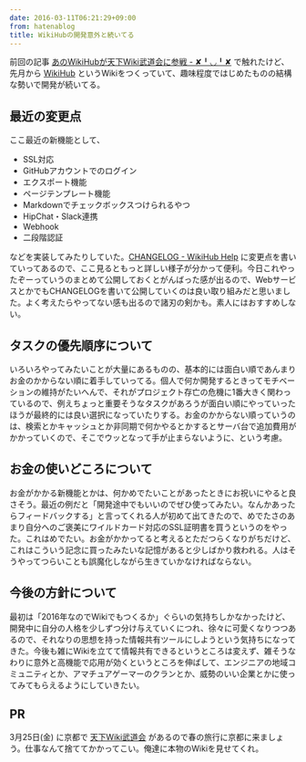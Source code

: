 ```yaml
---
date: 2016-03-11T06:21:29+09:00
from: hatenablog
title: WikiHubの開発意外と続いてる
---
```

前回の記事 [あのWikiHubが天下Wiki武道会に参戦 - ✘╹◡╹✘](http://r7kamura.hatenablog.com/entry/2016/02/23/035921) で触れたけど、先月から [WikiHub](https://wikihub.io) というWikiをつくっていて、趣味程度ではじめたものの結構な勢いで開発が続いてる。

## 最近の変更点

ここ最近の新機能として、

- SSL対応
- GitHubアカウントでのログイン
- エクスポート機能
- ページテンプレート機能
- Markdownでチェックボックスつけられるやつ
- HipChat・Slack連携
- Webhook
- 二段階認証

などを実装してみたりしていた。[CHANGELOG - WikiHub Help](https://help.wikihub.io/pages/CHANGELOG) に変更点を書いていってあるので、ここ見るともっと詳しい様子が分かって便利。今日これやったぞーっていうのまとめて公開しておくとがんばった感が出るので、WebサービスとかでもCHANGELOGを書いて公開していくのは良い取り組みだと思いました。よく考えたらやってない感も出るので諸刃の剣かも。素人にはおすすめしない。

## タスクの優先順序について

いろいろやってみたいことが大量にあるものの、基本的には面白い順であんまりお金のかからない順に着手していってる。個人で何か開発するときってモチベーションの維持がたいへんで、それがプロジェクト存亡の危機に1番大きく関わっているので、例えちょっと重要そうなタスクがあろうが面白い順にやっていったほうが最終的には良い選択になっていたりする。お金のかからない順っていうのは、検索とかキャッシュとか非同期で何かやるとかするとサーバ台で追加費用がかかっていくので、そこでウッとなって手が止まらないように、という考慮。

## お金の使いどころについて

お金がかかる新機能とかは、何かめでたいことがあったときにお祝いにやると良さそう。最近の例だと「開発途中でもいいのでぜひ使ってみたい。なんかあったらフィードバックする」と言ってくれる人が初めて出てきたので、めでたさのあまり自分へのご褒美にワイルドカード対応のSSL証明書を買うというのをやった。これはめでたい。お金がかかってると考えるとただつらくなりがちだけど、これはこういう記念に買ったみたいな記憶があると少しばかり救われる。人はそうやってつらいことも誤魔化しながら生きていかなければならない。

## 今後の方針について

最初は「2016年なのでWikiでもつくるか」ぐらいの気持ちしかなかったけど、開発中に自分の人格を少しずつ分け与えていくにつれ、徐々に可愛くなりつつあるので、それなりの思想を持った情報共有ツールにしようという気持ちになってきた。今後も雑にWikiを立てて情報共有できるというところは変えず、雑そうなわりに意外と高機能で応用が効くというところを伸ばして、エンジニアの地域コミュニティとか、アマチュアゲーマーのクランとか、威勢のいい企業とかに使ってみてもらえるようにしていきたい。

## PR

3月25日(金) に京都で [天下Wiki武道会](http://connpass.com/event/27643/) があるので春の旅行に京都に来ましょう。仕事なんて捨ててかかってこい。俺達に本物のWikiを見せてくれ。

